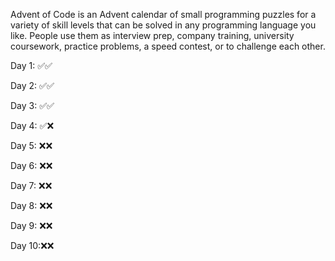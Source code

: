 Advent of Code is an Advent calendar of small programming puzzles for a variety of skill levels that can be solved in any programming language you like. People use them as interview prep, company training, university coursework, practice problems, a speed contest, or to challenge each other.

Day 1: ✅✅

Day 2: ✅✅

Day 3: ✅✅

Day 4: ✅❌

Day 5: ❌❌

Day 6: ❌❌

Day 7: ❌❌

Day 8: ❌❌

Day 9: ❌❌

Day 10:❌❌


